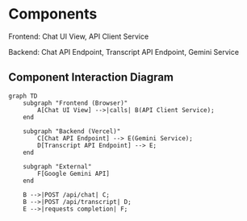 # Components

Frontend: Chat UI View, API Client Service

Backend: Chat API Endpoint, Transcript API Endpoint, Gemini Service

## Component Interaction Diagram

```mermaid
graph TD
    subgraph "Frontend (Browser)"
        A[Chat UI View] -->|calls| B(API Client Service);
    end

    subgraph "Backend (Vercel)"
        C[Chat API Endpoint] --> E(Gemini Service);
        D[Transcript API Endpoint] --> E;
    end
    
    subgraph "External"
        F[Google Gemini API]
    end

    B -->|POST /api/chat| C;
    B -->|POST /api/transcript| D;
    E -->|requests completion| F;
```